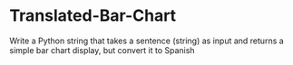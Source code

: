 # Translated-Bar-Chart
Write a Python string that takes a sentence (string) as input and returns a simple bar chart display, but convert it to Spanish
